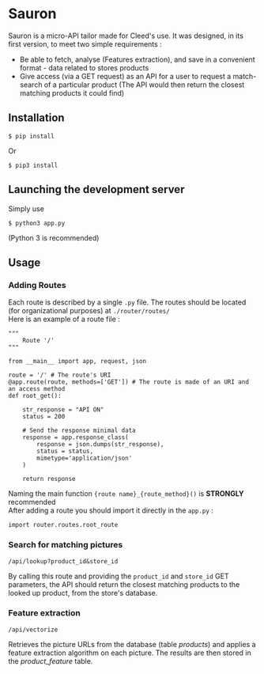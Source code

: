 # Sauron

Sauron is a micro-API tailor made for Cleed's use. It was designed, in its first version, to meet two simple requirements :
- Be able to fetch, analyse (Features extraction), and save in a convenient format - data related to stores products
- Give access (via a GET request) as an API for a user to request a match-search of a particular product (The API would then return the closest matching products it could find)

## Installation
```
$ pip install 
``` 
Or
```
$ pip3 install 
```
## Launching the development server
Simply use
```
$ python3 app.py
```
(Python 3 is recommended)

## Usage


### Adding Routes
Each route is described by a single ```.py``` file. The routes should be located (for organizational purposes) at ```./router/routes/``` 
<br>
Here is an example of a route file : 
```
"""
	Route '/'
"""

from __main__ import app, request, json

route = '/' # The route's URI
@app.route(route, methods=['GET']) # The route is made of an URI and an access method
def root_get(): 

	str_response = "API ON" 
	status = 200

	# Send the response minimal data
	response = app.response_class(
		response = json.dumps(str_response),
		status = status,
		mimetype='application/json'
	)

	return response
```
Naming the main function ```{route name}_{route_method}()``` is **STRONGLY** recommended
<br>
After adding a route you should import it directly in the ```app.py``` :
```
import router.routes.root_route
```

### Search for matching pictures
```
/api/lookup?product_id&store_id
```

By calling this route and providing the ```product_id``` and ```store_id``` GET parameters, the API should return the closest matching products to the looked up product, from the store's database.

### Feature extraction
```
/api/vectorize
```
Retrieves the picture URLs from the database (table *products*) and applies a feature extraction algorithm on each picture. The results are then stored in the *product_feature* table.